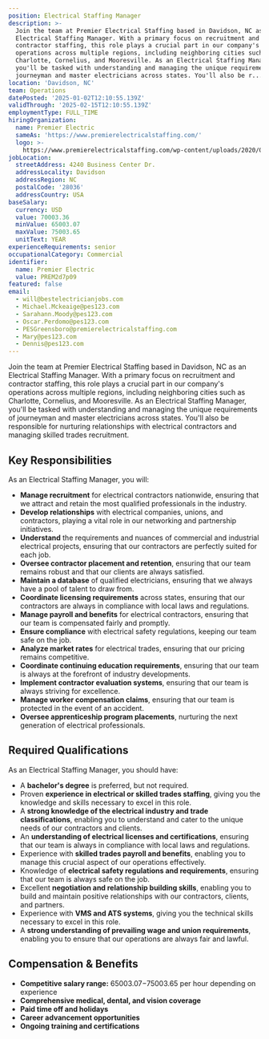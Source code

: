 ```yaml
---
position: Electrical Staffing Manager
description: >-
  Join the team at Premier Electrical Staffing based in Davidson, NC as an
  Electrical Staffing Manager. With a primary focus on recruitment and
  contractor staffing, this role plays a crucial part in our company's
  operations across multiple regions, including neighboring cities such as
  Charlotte, Cornelius, and Mooresville. As an Electrical Staffing Manager,
  you'll be tasked with understanding and managing the unique requirements of
  journeyman and master electricians across states. You'll also be r...
location: 'Davidson, NC'
team: Operations
datePosted: '2025-01-02T12:10:55.139Z'
validThrough: '2025-02-15T12:10:55.139Z'
employmentType: FULL_TIME
hiringOrganization:
  name: Premier Electric
  sameAs: 'https://www.premierelectricalstaffing.com/'
  logo: >-
    https://www.premierelectricalstaffing.com/wp-content/uploads/2020/05/Premier-Electrical-Staffing-logo.png
jobLocation:
  streetAddress: 4240 Business Center Dr.
  addressLocality: Davidson
  addressRegion: NC
  postalCode: '28036'
  addressCountry: USA
baseSalary:
  currency: USD
  value: 70003.36
  minValue: 65003.07
  maxValue: 75003.65
  unitText: YEAR
experienceRequirements: senior
occupationalCategory: Commercial
identifier:
  name: Premier Electric
  value: PREM2d7p09
featured: false
email:
  - will@bestelectricianjobs.com
  - Michael.Mckeaige@pes123.com
  - Sarahann.Moody@pes123.com
  - Oscar.Perdomo@pes123.com
  - PESGreensboro@premierelectricalstaffing.com
  - Mary@pes123.com
  - Dennis@pes123.com
---
```




Join the team at Premier Electrical Staffing based in Davidson, NC as an Electrical Staffing Manager. With a primary focus on recruitment and contractor staffing, this role plays a crucial part in our company's operations across multiple regions, including neighboring cities such as Charlotte, Cornelius, and Mooresville. As an Electrical Staffing Manager, you'll be tasked with understanding and managing the unique requirements of journeyman and master electricians across states. You'll also be responsible for nurturing relationships with electrical contractors and managing skilled trades recruitment.

## Key Responsibilities
As an Electrical Staffing Manager, you will:

- **Manage recruitment** for electrical contractors nationwide, ensuring that we attract and retain the most qualified professionals in the industry.
- **Develop relationships** with electrical companies, unions, and contractors, playing a vital role in our networking and partnership initiatives.
- **Understand** the requirements and nuances of commercial and industrial electrical projects, ensuring that our contractors are perfectly suited for each job.
- **Oversee contractor placement and retention**, ensuring that our team remains robust and that our clients are always satisfied.
- **Maintain a database** of qualified electricians, ensuring that we always have a pool of talent to draw from.
- **Coordinate licensing requirements** across states, ensuring that our contractors are always in compliance with local laws and regulations.
- **Manage payroll and benefits** for electrical contractors, ensuring that our team is compensated fairly and promptly.
- **Ensure compliance** with electrical safety regulations, keeping our team safe on the job.
- **Analyze market rates** for electrical trades, ensuring that our pricing remains competitive.
- **Coordinate continuing education requirements**, ensuring that our team is always at the forefront of industry developments.
- **Implement contractor evaluation systems**, ensuring that our team is always striving for excellence.
- **Manage worker compensation claims**, ensuring that our team is protected in the event of an accident.
- **Oversee apprenticeship program placements**, nurturing the next generation of electrical professionals.

## Required Qualifications
As an Electrical Staffing Manager, you should have:

- A **bachelor's degree** is preferred, but not required.
- Proven **experience in electrical or skilled trades staffing**, giving you the knowledge and skills necessary to excel in this role.
- A **strong knowledge of the electrical industry and trade classifications**, enabling you to understand and cater to the unique needs of our contractors and clients.
- An **understanding of electrical licenses and certifications**, ensuring that our team is always in compliance with local laws and regulations.
- Experience with **skilled trades payroll and benefits**, enabling you to manage this crucial aspect of our operations effectively.
- Knowledge of **electrical safety regulations and requirements**, ensuring that our team is always safe on the job.
- Excellent **negotiation and relationship building skills**, enabling you to build and maintain positive relationships with our contractors, clients, and partners.
- Experience with **VMS and ATS systems**, giving you the technical skills necessary to excel in this role.
- A **strong understanding of prevailing wage and union requirements**, enabling you to ensure that our operations are always fair and lawful.

## Compensation & Benefits
- **Competitive salary range:** $65003.07-$75003.65 per hour depending on experience
- **Comprehensive medical, dental, and vision coverage**
- **Paid time off and holidays**
- **Career advancement opportunities**
- **Ongoing training and certifications**
